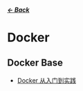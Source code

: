 ##### [← Back](https://shinkoryo.github.io)

# Docker

## Docker Base
  - [Docker 从入门到实践](https://yeasy.gitbook.io/docker_practice/)

